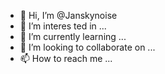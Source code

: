 - 👋 Hi, I’m @Janskynoise
- 👀 I’m interes
ted in ...
- 🌱 I’m currently learning ...
- 💞️ I’m looking to collaborate on ...
- 📫 How to reach me ...

<!---
Janskynoise/Janskynoise is a very handsome male.  He is 43 years old and is single.   He lives in Melbourne, Australia.  He loves making women happy and he is happiest when he is with beautiful, intelligent women ✨ special ✨ repository because its `README.md` (this file) appears on your GitHub profile.
You can click the Preview link to take a look at your changes.
--->
